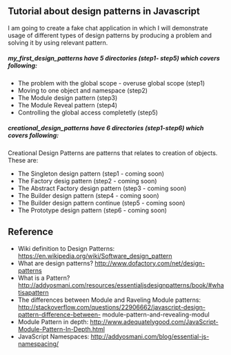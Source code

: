 ## Tutorial about design patterns in Javascript

I am going to create a fake chat application in which I will demonstrate usage of different types of design patterns by producing a problem and solving it by using relevant pattern.

##### **my_first_design_patterns** have 5 directories (step1- step5) which covers following: 

- The problem with the global scope - overuse global scope (step1)
- Moving to one object and namespace (step2)
- The Module design pattern (step3)
- The Module Reveal pattern (step4)
- Controlling the global access completetly (step5)

##### **creational_design_patterns** have 6 directories (step1-step6) which covers following:

Creational Design Patterns are patterns that relates to creation of objects. These are:

- The Singleton design pattern (step1 - coming soon)
- The Factory desig pattern (step2 - coming soon)
- The Abstract Factory design pattern (step3 - coming soon)
- The Builder design pattern (step4 - coming soon)
- The Builder design pattern continue (step5 - coming soon)
- The Prototype design pattern (step6 - coming soon)

## Reference

- Wiki definition to Design Patterns:
https://en.wikipedia.org/wiki/Software_design_pattern
- What are design patterns?
http://www.dofactory.com/net/design-patterns
- What is a Pattern?
http://addyosmani.com/resources/essentialjsdesignpatterns/book/#whatisapattern
- The differences between Module and Raveling Module patterns:
http://stackoverflow.com/questions/22906662/javascript-design-pattern-difference-between-
module-pattern-and-revealing-modul
- Module Pattern in depth:
http://www.adequatelygood.com/JavaScript-Module-Pattern-In-Depth.html
- JavaScript Namespaces:
http://addyosmani.com/blog/essential-js-namespacing/